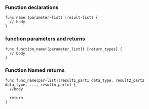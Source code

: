 
### Function declarations
```
func name (parameter-list) (result-list) {
  // body
}

```

### function parameters and returns

```
func function_name([parameter_list]) [return_types] {
  // body
}
```

### Function Named returns

```
func func_name(par-list)(result1_part1 data_type, result2_part2 data_type, ..., resultn_partn) {
  //body

  return
}
```

